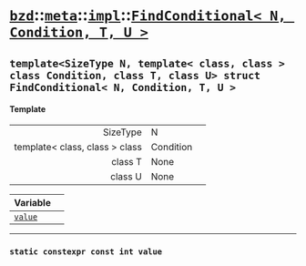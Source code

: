 # [`bzd`](../../../../index.md)::[`meta`](../../../index.md)::[`impl`](../../index.md)::[`FindConditional< N, Condition, T, U >`](../index.md)

## `template<SizeType N, template< class, class > class Condition, class T, class U> struct FindConditional< N, Condition, T, U >`

#### Template
||||
|---:|:---|:---|
|SizeType|N||
|template< class, class > class|Condition||
|class T|None||
|class U|None||

|Variable||
|:---|:---|
|[`value`](./index.md)||
------
### `static constexpr const int value`

